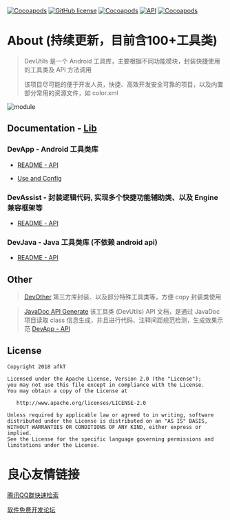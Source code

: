 
[![Cocoapods](https://img.shields.io/badge/GitHub-afkT-blue.svg)](https://github.com/afkT)
[![GitHub license](https://img.shields.io/github/license/afkT/DevUtils.svg)](https://github.com/afkT/DevUtils/blob/master/LICENSE)
[![Cocoapods](https://img.shields.io/badge/DevUtils-1.8.4-brightgreen.svg)](https://github.com/afkT/DevUtils)
[![API](https://img.shields.io/badge/API-14%2B-brightgreen.svg?style=flat)](https://android-arsenal.com/api?level=14)
[![Cocoapods](https://img.shields.io/badge/utils-100+-ff69b4.svg)](https://github.com/afkT/DevUtils/blob/master/lib/DevApp/README.md)

# About (持续更新，目前含100+工具类)

> DevUtils 是一个 Android 工具库，主要根据不同功能模块，封装快捷使用的工具类及 API 方法调用
>
> 该项目尽可能的便于开发人员，快捷、高效开发安全可靠的项目，以及内置部分常用的资源文件，如 color.xml

![module](https://raw.githubusercontent.com/afkT/DevUtils/master/file/DevUtils.png)


## Documentation - [Lib](http://u.720life.cn/g/54145d0471d91890860f7f8463c030467585ff405253c582492505a84f212c7a070111bad1aca0520b4fa8ab1ee5b7d6) 

### DevApp - Android 工具类库

- [README - API](http://u.720life.cn/g/54145d0471d91890860f7f8463c030467585ff405253c582492505a84f212c7a070111bad1aca0520b4fa8ab1ee5b7d64b846822f4aecdf317e1951d29f34fea5a276097a9f297e9cfafda859e3100ff) 

- [Use and Config](http://u.720life.cn/g/54145d0471d91890860f7f8463c030467585ff405253c582492505a84f212c7a070111bad1aca0520b4fa8ab1ee5b7d682fe01a5fdb1097fbe0f1fc4436253230d8112a82999deafa48dad4944ee6a5770e789e1600f0833a81d10ca8f680210) 

### DevAssist - 封装逻辑代码, 实现多个快捷功能辅助类、以及 Engine 兼容框架等

- [README - API](http://u.720life.cn/g/54145d0471d91890860f7f8463c030467585ff405253c582492505a84f212c7a070111bad1aca0520b4fa8ab1ee5b7d6b6d86b530f4f28b12b4afdf8fd599628fa7028d9ae3ceb801ca86de62f2197f6) 

### DevJava - Java 工具类库 (不依赖 android api)

- [README - API](http://u.720life.cn/g/54145d0471d91890860f7f8463c030467585ff405253c582492505a84f212c7a070111bad1aca0520b4fa8ab1ee5b7d6443a7bc0267d9c9d7a18448646939e6e95c33ce2465ecff45aacc5acf4d8870b) 


## Other

> [DevOther](http://u.720life.cn/g/54145d0471d91890860f7f8463c030467585ff405253c582492505a84f212c7a070111bad1aca0520b4fa8ab1ee5b7d678ffb8b46ff2467a0f69bb49e1154c2012a3f4282d914019e74918ae58d851ef)  第三方库封装、以及部分特殊工具类等，方便 copy 封装类使用

> [JavaDoc API Generate](http://u.720life.cn/g/54145d0471d91890860f7f8463c03046e1a057a519f4f7c519ecf7fcceda2d83)  该工具类 (DevUtils) API 文档，是通过 JavaDoc 项目读取 class 信息生成，并且进行代码、注释间距规范检测，生成效果示范 [DevApp - API](http://u.720life.cn/g/54145d0471d91890860f7f8463c030467585ff405253c582492505a84f212c7a070111bad1aca0520b4fa8ab1ee5b7d64b846822f4aecdf317e1951d29f34fea5a276097a9f297e9cfafda859e3100ff) 


## License

    Copyright 2018 afkT

    Licensed under the Apache License, Version 2.0 (the "License");
    you may not use this file except in compliance with the License.
    You may obtain a copy of the License at

       http://www.apache.org/licenses/LICENSE-2.0

    Unless required by applicable law or agreed to in writing, software
    distributed under the License is distributed on an "AS IS" BASIS,
    WITHOUT WARRANTIES OR CONDITIONS OF ANY KIND, either express or implied.
    See the License for the specific language governing permissions and
    limitations under the License.
    


 # 良心友情链接

[腾讯QQ群快速检索](http://u.720life.cn/s/8cf73f7c)

[软件免费开发论坛](http://u.720life.cn/s/bbb01dc0)